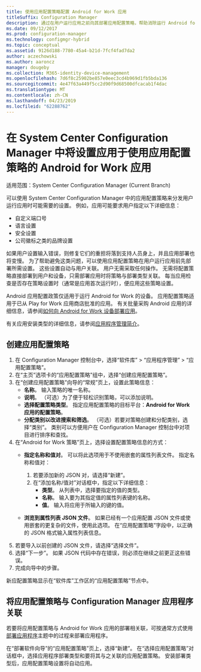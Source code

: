 ```yaml
---
title: 使用应用配置策略配置 Android for Work 应用
titleSuffix: Configuration Manager
description: 通过在用户运行应用之前向其部署应用配置策略，帮助消除运行 Android for Work 的设备上的配置问题。
ms.date: 09/12/2017
ms.prod: configuration-manager
ms.technology: configmgr-hybrid
ms.topic: conceptual
ms.assetid: 9126d188-7780-45a4-b21d-7fcf4fad7da2
author: aczechowski
ms.author: aaroncz
manager: dougeby
ms.collection: M365-identity-device-management
ms.openlocfilehash: 7d6f8c25902be857e0eec3cd4b969d1fb5bda136
ms.sourcegitcommit: 4e47f63a449f5cc2d90f9d68500dfcacab1f4dac
ms.translationtype: MT
ms.contentlocale: zh-CN
ms.lasthandoff: 04/23/2019
ms.locfileid: "62288762"
---
```

# <a name="apply-settings-to-android-for-work-apps-with-app-configuration-policies-in-system-center-configuration-manager"></a>在 System Center Configuration Manager 中将设置应用于使用应用配置策略的 Android for Work 应用

适用范围：System Center Configuration Manager (Current Branch)

可以使用 System Center Configuration Manager 中的应用配置策略来分发用户运行应用时可能需要的设置。 例如，应用可能要求用户指定以下详细信息：
- 自定义端口号
- 语言设置
- 安全设置
- 公司徽标之类的品牌设置

如果用户设置输入错误，则修复它们的重担将落到支持人员身上，并且应用部署也将变慢。 为了帮助避免这类问题，可以使用应用配置策略在用户运行应用前先部署所需设置。 这些设置自动与用户关联。 用户无需采取任何操作。
无需将配置策略直接部署到用户和设备，只需部署应用时将策略与部署类型关联。 每当应用检查是否存在策略设置时（通常是应用首次运行时），便应用这些策略设置。

Android 应用配置政策仅适用于运行 Android for Work 的设备。 应用配置策略适用于已从 Play for Work 应用商店批准的应用。 有关批量采购 Android 应用的详细信息，请参阅[如何向 Android for Work 设备部署应用](https://docs.microsoft.com/intune/deploy-use/android-for-work-apps)。

有关应用安装类型的详细信息，请参阅[应用程序管理简介](/sccm/apps/understand/introduction-to-application-management)。

## <a name="create-an-app-configuration-policy"></a>创建应用配置策略

1. 在 Configuration Manager 控制台中，选择“软件库” > “应用程序管理” > “应用配置策略”。
2. 在“主页”选项卡的“应用配置策略”组中，选择“创建应用配置策略”。
3. 在“创建应用配置策略”向导的“常规”页上，设置此策略信息：
   - **名称**。 输入策略的唯一名称。
   - **说明**。 （可选）为了便于轻松识别策略，可以添加说明。
   -  **选择配置策略类型**。 指定应用配置策略的目标平台：**Android for Work 应用的配置策略**。
   -  **分配类别以改进搜索和筛选**。 （可选）若要对策略创建和分配类别，选择“类别”。 类别可以方便用户在 Configuration Manager 控制台中对项目进行排序和查找。
4. 在“Android for Work 策略”页上，选择设置配置策略信息的方式：
   - **指定名称和值对**。 可以将此选项用于不使用嵌套的属性列表文件。 指定名称和值对：
        1. 若要添加新的 JSON 对，请选择“新建”。
        2. 在“添加名称/值对”对话框中，指定以下详细信息：
            - **类型**。 从列表中，选择要指定的值的类型。
            - **名称**。 输入要为其指定值的属性列表键的名称。
            - **值**。 输入将应用于所输入的键的值。

   - **浏览到属性列表 JSON 文件**。 如果已经有一个应用配置 JSON 文件或使用嵌套的更复杂的文件，使用此选项。 在“应用配置策略”字段中，以正确的 JSON 格式输入属性列表信息。
5. 若要导入以前创建的 JSON 文件，请选择“选择文件”。
6. 选择“下一步”。 如果 JSON 代码中存在错误，则必须在继续之前更正这些错误。
7. 完成向导中的步骤。

新应配置策略显示在“软件库”工作区的“应用配置策略”节点中。

## <a name="associate-an-app-configuration-policy-with-a-configuration-manager-application"></a>将应用配置策略与 Configuration Manager 应用程序关联

若要将应用配置策略与 Android for Work 应用的部署相关联，可按通常方式使用[部署应用程序](/sccm/apps/deploy-use/deploy-applications)主题中的过程来部署应用程序。

在“部署软件向导”的“应用配置策略”页上，选择“新建”。 在“选择应用配置策略”对话框中，选择应用程序部署类型和要将其与之关联的应用配置策略。
安装部署类型后，应用配置策略设置将自动应用。
